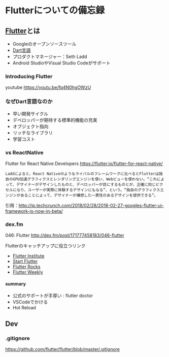 # Flutterについての備忘録
## [Flutter](https://flutter.io/)とは
- Googleのオープンソースツール
- [Dart言語](https://www.dartlang.org/)
- プロダクトマネージャー：Seth Ladd
- Android StudioやVisual Studio Codeがサポート

### Introducing Flutter
youtube
https://youtu.be/fq4N0hgOWzU

### なぜDart言語なのか
- 早い開発サイクル
- デベロッパーが期待する標準的機能の充実
- オブジェクト指向
- リッチなライブラリ
- 学習コスト

### vs ReactNative
Flutter for React Native Developers
https://flutter.io/flutter-for-react-native/

`
Laddによると、React Nativeのようなライバルのフレームワークに比べるとFlutterは独自のGPU加速グラフィクスとレンダリングエンジンを使い、Webビューを使わない。“これによって、デザイナーがデザインしたものと、デベロッパーが目にするものとが、正確に同じピクセルになり、ユーザーが実際に体験するデザインにもなる”、という。“独自のグラフィクスエンジンがあることによって、デザイナーが構想した一貫性のあるデザインを提供できる”。
`

引用：http://jp.techcrunch.com/2018/02/28/2018-02-27-googles-flutter-ui-framework-is-now-in-beta/

### dex.fm
046: Flutter
http://dex.fm/post/171777458183/046-flutter

Flutterのキャッチアップに役立つリンク
- [Flutter Institute](https://t.umblr.com/redirect?z=https%3A%2F%2Fflutter.institute&t=MTU3ZThkYWUzN2ZlNDI4YzNhZjk2YjI2ODcxNzQ5MTFiYWM5MzJkMywwT01xeWVhUQ%3D%3D&b=t%3AV-q0YcdRy5rXOkWGyV2SQw&p=http%3A%2F%2Fdex.fm%2Fpost%2F171777458183%2F046-flutter&m=1) 
- [Start Flutter](https://t.umblr.com/redirect?z=https%3A%2F%2Fstartflutter.com&t=NjMzYTMzYjE1NWY1ZjRhOTk3OWI1OGQzOTdjNzlhNWE5ZTlmZjFlYiwwT01xeWVhUQ%3D%3D&b=t%3AV-q0YcdRy5rXOkWGyV2SQw&p=http%3A%2F%2Fdex.fm%2Fpost%2F171777458183%2F046-flutter&m=1)
- [Flutter Rocks](https://t.umblr.com/redirect?z=https%3A%2F%2Fflutter.rocks&t=YzQwZTdjNmYxMDJiOTBiNWZhNjU1MDc4ZDNiNmE4ZmRlZjJkM2FmOSwwT01xeWVhUQ%3D%3D&b=t%3AV-q0YcdRy5rXOkWGyV2SQw&p=http%3A%2F%2Fdex.fm%2Fpost%2F171777458183%2F046-flutter&m=1)
- [Flutter Weekly](https://t.umblr.com/redirect?z=https%3A%2F%2Fflutterweekly.net&t=ZWZiNDlmMmFiMmZlZTdiNjUwYjAyMWZmMmU1MWExNTJlNDI5NTFhYSwwT01xeWVhUQ%3D%3D&b=t%3AV-q0YcdRy5rXOkWGyV2SQw&p=http%3A%2F%2Fdex.fm%2Fpost%2F171777458183%2F046-flutter&m=1)

#### summary
- 公式のサポートが手厚い : flutter doctor
- VSCodeでかける
- Hot Reload


## Dev
### .gitignore
https://github.com/flutter/flutter/blob/master/.gitignore
